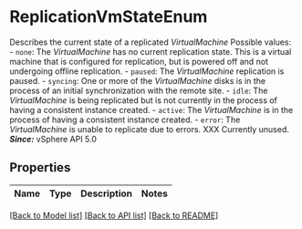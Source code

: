 # ReplicationVmStateEnum

Describes the current state of a replicated *VirtualMachine*  Possible values: - `none`: The *VirtualMachine* has no current replication state.      This is a virtual machine that is configured for replication, but is   powered off and not undergoing offline replication. - `paused`: The *VirtualMachine* replication is paused. - `syncing`: One or more of the *VirtualMachine* disks is in the   process of an initial synchronization with the remote site. - `idle`: The *VirtualMachine* is being replicated but is not   currently in the process of having a consistent instance created. - `active`: The *VirtualMachine* is in the process of having   a consistent instance created. - `error`: The *VirtualMachine* is unable to replicate due to   errors.      XXX Currently unused.  ***Since:*** vSphere API 5.0 

## Properties
Name | Type | Description | Notes
------------ | ------------- | ------------- | -------------

[[Back to Model list]](../README.md#documentation-for-models) [[Back to API list]](../README.md#documentation-for-api-endpoints) [[Back to README]](../README.md)


